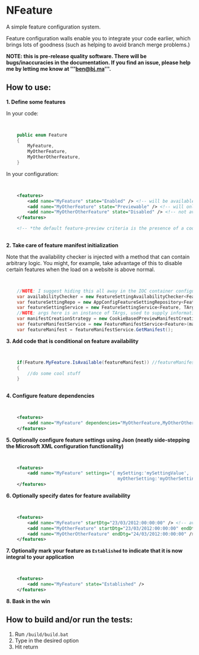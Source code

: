 NFeature
====

A simple feature configuration system. 

Feature configuration walls enable you to integrate your code earlier, which brings lots of goodness (such as helping to avoid branch merge problems.)

**NOTE: this is pre-release quality software. There will be bugs/inaccuracies in the documentation. If you find an issue, please help me by letting me know at '''ben@bj.ma'''.**

How to use:
--------
**1. Define some features**

In your code:

```C#

	
	public enum Feature
	{
		MyFeature,
		MyOtherFeature,
		MyOtherOtherFeature,
	}

```

In your configuration:

```XML

	
    <features>
		<add name="MyFeature" state="Enabled" /> <!-- will be available to all -->
		<add name="MyOtherFeature" state="Previewable" /> <!-- will only be available to users who meet the feature-preview criteria* -->
		<add name="MyOtherOtherFeature" state="Disabled" /> <!-- not available -->
	</features>

	<!-- *the default feature-preview criteria is the presence of a cookie on the client, but this is pluggable functionality -->
	
```

**2. Take care of feature manifest initialization**

Note that the availability checker is injected with a method that can contain arbitrary logic. You might, for example, take advantage of this to disable certain features when the load on a website is above normal.

```C#

	
	//NOTE: I suggest hiding this all away in the IOC container configuration	
	var availabilityChecker = new FeatureSettingAvailabilityChecker<Feature, TArgs>(MyAvailabilityCheckingMethod);
	var featureSettingRepo = new AppConfigFeatureSettingRepository<Feature>();
	var featureSettingService = new FeatureSettingService<Feature, TArgs>(availabilityChecker, featureSettingRepo);
	//NOTE: args here is an instance of TArgs, used to supply information to the availability checker
	var manifestCreationStrategy = new CookieBasedPreviewManifestCreationStrategy<Feature>(featureSettingService, featureSettingRepo, args);
	var featureManifestService = new FeatureManifestService<Feature>(manifestCreationStrategy);
	var featureManifest = featureManifestService.GetManifest();


```

**3. Add code that is conditional on feature availability**
	
```C#


	if(Feature.MyFeature.IsAvailable(featureManifest)) //featureManifest ideally supplied via IOC container
	{
		//do some cool stuff
	}
	
```

**4. Configure feature dependencies**

```XML

	
    <features>
		<add name="MyFeature" dependencies="MyOtherFeature,MyOtherOtherFeature" />
	</features>

```

**5. Optionally configure feature settings using Json (neatly side-stepping the Microsoft XML configuration functionality)**
	
```XML

	
    <features>
		<add name="MyFeature" settings="{ mySetting:'mySettingValue', 
										  myOtherSetting:'myOtherSettingValue' }" />
	</features>

```

**6. Optionally specify dates for feature availability**

```XML

	
    <features>
		<add name="MyFeature" startDtg="23/03/2012:00:00:00" /> <!-- available from 23rd March 2012 forever -->
		<add name="MyOtherFeature" startDtg="23/03/2012:00:00:00" endDtg="24/03/2012:00:00:00" /> <!-- available from 23rd March 2012 until the 24th -->
		<add name="MyOtherOtherFeature" endDtg="24/03/2012:00:00:00" /> <!-- available until 24th March 2012 -->
	</features>

```

**7. Optionally mark your feature as ```Established``` to indicate that it is now integral to your application**

```XML

	
	<features>
		<add name="MyFeature" state="Established" />
	</features>

```

**8. Bask in the win**

How to build and/or run the tests:
--------

1. Run `/build/build.bat`
1. Type in the desired option
1. Hit return
